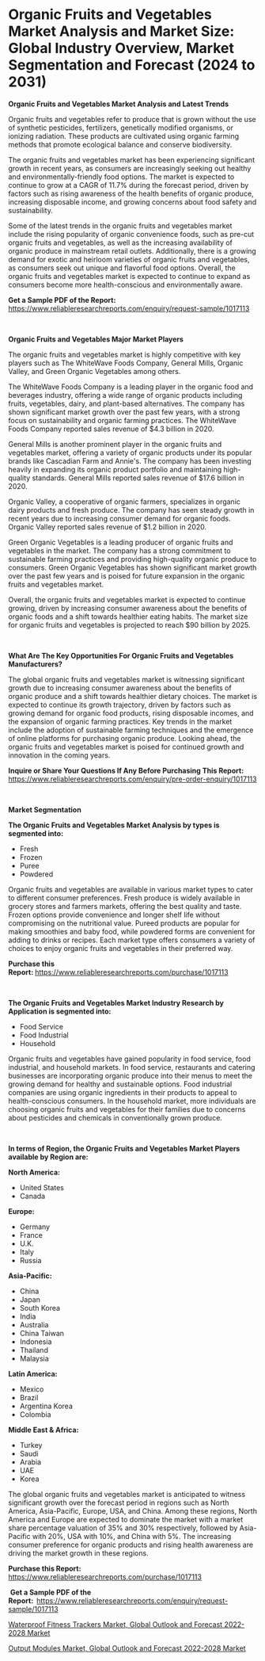 <p><h1>Organic Fruits and Vegetables Market Analysis and Market Size: Global Industry Overview, Market Segmentation and Forecast (2024 to 2031)</h1></p><p><strong>Organic Fruits and Vegetables Market Analysis and Latest Trends</strong></p>
<p><p>Organic fruits and vegetables refer to produce that is grown without the use of synthetic pesticides, fertilizers, genetically modified organisms, or ionizing radiation. These products are cultivated using organic farming methods that promote ecological balance and conserve biodiversity. </p><p>The organic fruits and vegetables market has been experiencing significant growth in recent years, as consumers are increasingly seeking out healthy and environmentally-friendly food options. The market is expected to continue to grow at a CAGR of 11.7% during the forecast period, driven by factors such as rising awareness of the health benefits of organic produce, increasing disposable income, and growing concerns about food safety and sustainability.</p><p>Some of the latest trends in the organic fruits and vegetables market include the rising popularity of organic convenience foods, such as pre-cut organic fruits and vegetables, as well as the increasing availability of organic produce in mainstream retail outlets. Additionally, there is a growing demand for exotic and heirloom varieties of organic fruits and vegetables, as consumers seek out unique and flavorful food options. Overall, the organic fruits and vegetables market is expected to continue to expand as consumers become more health-conscious and environmentally aware.</p></p>
<p><strong>Get a Sample PDF of the Report:&nbsp;</strong> <a href="https://www.reliableresearchreports.com/enquiry/request-sample/1017113">https://www.reliableresearchreports.com/enquiry/request-sample/1017113</a></p>
<p>&nbsp;</p>
<p><strong>Organic Fruits and Vegetables Major Market Players</strong></p>
<p><p>The organic fruits and vegetables market is highly competitive with key players such as The WhiteWave Foods Company, General Mills, Organic Valley, and Green Organic Vegetables among others.</p><p>The WhiteWave Foods Company is a leading player in the organic food and beverages industry, offering a wide range of organic products including fruits, vegetables, dairy, and plant-based alternatives. The company has shown significant market growth over the past few years, with a strong focus on sustainability and organic farming practices. The WhiteWave Foods Company reported sales revenue of $4.3 billion in 2020.</p><p>General Mills is another prominent player in the organic fruits and vegetables market, offering a variety of organic products under its popular brands like Cascadian Farm and Annie's. The company has been investing heavily in expanding its organic product portfolio and maintaining high-quality standards. General Mills reported sales revenue of $17.6 billion in 2020.</p><p>Organic Valley, a cooperative of organic farmers, specializes in organic dairy products and fresh produce. The company has seen steady growth in recent years due to increasing consumer demand for organic foods. Organic Valley reported sales revenue of $1.2 billion in 2020.</p><p>Green Organic Vegetables is a leading producer of organic fruits and vegetables in the market. The company has a strong commitment to sustainable farming practices and providing high-quality organic produce to consumers. Green Organic Vegetables has shown significant market growth over the past few years and is poised for future expansion in the organic fruits and vegetables market.</p><p>Overall, the organic fruits and vegetables market is expected to continue growing, driven by increasing consumer awareness about the benefits of organic foods and a shift towards healthier eating habits. The market size for organic fruits and vegetables is projected to reach $90 billion by 2025.</p></p>
<p>&nbsp;</p>
<p><strong>What Are The Key Opportunities For Organic Fruits and Vegetables Manufacturers?</strong></p>
<p><p>The global organic fruits and vegetables market is witnessing significant growth due to increasing consumer awareness about the benefits of organic produce and a shift towards healthier dietary choices. The market is expected to continue its growth trajectory, driven by factors such as growing demand for organic food products, rising disposable incomes, and the expansion of organic farming practices. Key trends in the market include the adoption of sustainable farming techniques and the emergence of online platforms for purchasing organic produce. Looking ahead, the organic fruits and vegetables market is poised for continued growth and innovation in the coming years.</p></p>
<p><strong>Inquire or Share Your Questions If Any Before Purchasing This Report:</strong> <a href="https://www.reliableresearchreports.com/enquiry/pre-order-enquiry/1017113">https://www.reliableresearchreports.com/enquiry/pre-order-enquiry/1017113</a></p>
<p>&nbsp;</p>
<p><strong>Market Segmentation</strong></p>
<p><strong>The Organic Fruits and Vegetables Market Analysis by types is segmented into:</strong></p>
<p><ul><li>Fresh</li><li>Frozen</li><li>Puree</li><li>Powdered</li></ul></p>
<p><p>Organic fruits and vegetables are available in various market types to cater to different consumer preferences. Fresh produce is widely available in grocery stores and farmers markets, offering the best quality and taste. Frozen options provide convenience and longer shelf life without compromising on the nutritional value. Pureed products are popular for making smoothies and baby food, while powdered forms are convenient for adding to drinks or recipes. Each market type offers consumers a variety of choices to enjoy organic fruits and vegetables in their preferred way.</p></p>
<p><strong>Purchase this Report:&nbsp;</strong><a href="https://www.reliableresearchreports.com/purchase/1017113">https://www.reliableresearchreports.com/purchase/1017113</a></p>
<p>&nbsp;</p>
<p><strong>The Organic Fruits and Vegetables Market Industry Research by Application is segmented into:</strong></p>
<p><ul><li>Food Service</li><li>Food Industrial</li><li>Household</li></ul></p>
<p><p>Organic fruits and vegetables have gained popularity in food service, food industrial, and household markets. In food service, restaurants and catering businesses are incorporating organic produce into their menus to meet the growing demand for healthy and sustainable options. Food industrial companies are using organic ingredients in their products to appeal to health-conscious consumers. In the household market, more individuals are choosing organic fruits and vegetables for their families due to concerns about pesticides and chemicals in conventionally grown produce.</p></p>
<p>&nbsp;</p>
<p><strong>In terms of Region, the Organic Fruits and Vegetables Market Players available by Region are:</strong></p>
<p>
    <p> <strong> North America: </strong>
        <ul>
            <li>United States</li>
            <li>Canada</li>
        </ul>
        </p> 
    <p> <strong> Europe: </strong>
        <ul>
            <li>Germany</li>
            <li>France</li>
            <li>U.K.</li>
            <li>Italy</li>
            <li>Russia</li>
        </ul>
        </p> 
    <p> <strong> Asia-Pacific: </strong>
        <ul>
            <li>China</li>
            <li>Japan</li>
            <li>South Korea</li>
            <li>India</li>
            <li>Australia</li>
            <li>China Taiwan</li>
            <li>Indonesia</li>
            <li>Thailand</li>
            <li>Malaysia</li>
        </ul>
        </p> 
    <p> <strong> Latin America: </strong>
        <ul>
            <li>Mexico</li>
            <li>Brazil</li>
            <li>Argentina Korea</li>
            <li>Colombia</li>
        </ul>
        </p> 
    <p> <strong> Middle East & Africa: </strong>
        <ul>
            <li>Turkey</li>
            <li>Saudi</li>
            <li>Arabia</li>
            <li>UAE</li>
            <li>Korea</li>
        </ul>
    </p>
    </p>
<p><p>The global organic fruits and vegetables market is anticipated to witness significant growth over the forecast period in regions such as North America, Asia-Pacific, Europe, USA, and China. Among these regions, North America and Europe are expected to dominate the market with a market share percentage valuation of 35% and 30% respectively, followed by Asia-Pacific with 20%, USA with 10%, and China with 5%. The increasing consumer preference for organic products and rising health awareness are driving the market growth in these regions.</p></p>
<p><strong>Purchase this Report: </strong><a href="https://www.reliableresearchreports.com/purchase/1017113">https://www.reliableresearchreports.com/purchase/1017113</a></p>
<p>&nbsp;<strong>Get a Sample PDF of the Report:&nbsp;&nbsp;</strong><a href="https://www.reliableresearchreports.com/enquiry/request-sample/1017113">https://www.reliableresearchreports.com/enquiry/request-sample/1017113</a></p>
<p><strong></strong></p>
<p><p><a href="https://github.com/bobicer/Market-Research-Report-List-1/blob/main/waterproof-fitness-trackers-market-global-outlook-and-forecast-2022-2028-market.md">Waterproof Fitness Trackers Market, Global Outlook and Forecast 2022-2028 Market</a></p><p><a href="https://github.com/globismark/Market-Research-Report-List-1/blob/main/output-modules-market-global-outlook-and-forecast-2022-2028-market.md">Output Modules Market, Global Outlook and Forecast 2022-2028 Market</a></p></p>